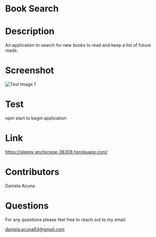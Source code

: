 # Book Search 

# Description 

An application to search for new books to read and keep a list of future reads. 

# Screenshot 

![Test Image 1](https://i.ibb.co/zbPCw8R/Screen-Shot-2021-05-16-at-8-03-43-PM.png)

# Test 

npm start to begin application

# Link 

https://sleepy-anchorage-38308.herokuapp.com/

# Contributors 

Daniela Acuna 


# Questions 

For any questions please feel free to reach out to my email

daniela.acuna93@gmail.com
